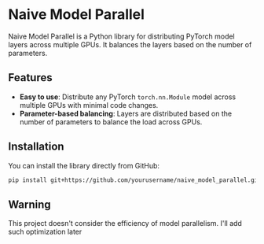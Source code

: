 # Naive Model Parallel

Naive Model Parallel is a Python library for distributing PyTorch model layers across multiple GPUs. It balances the layers based on the number of parameters.

## Features

- **Easy to use**: Distribute any PyTorch `torch.nn.Module` model across multiple GPUs with minimal code changes.
- **Parameter-based balancing**: Layers are distributed based on the number of parameters to balance the load across GPUs.

## Installation

You can install the library directly from GitHub:

```bash
pip install git+https://github.com/yourusername/naive_model_parallel.git
```

## Warning

This project doesn't consider the efficiency of model parallelism. I'll add such optimization later

